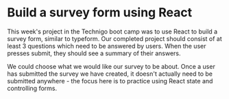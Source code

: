 # Build a survey form using React

This week's project in the Technigo boot camp was to use React to build a survey form, similar to typeform. Our completed project should consist of at least 3 questions which need to be answered by users. When the user presses submit, they should see a summary of their answers.

We could choose what we would like our survey to be about. Once a user has submitted the survey we have created, it doesn't actually need to be submitted anywhere - the focus here is to practice using React state and controlling forms.
